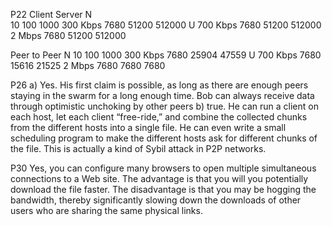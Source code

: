 P22
Client Server
N       
10    100       1000
    300 Kbps    7680   51200   512000
U   700 Kbps    7680   51200   512000
2 Mbps      7680   51200   512000

Peer to Peer
N
10      100      1000
    300 Kbps   7680   25904    47559
U   700 Kbps   7680   15616    21525
2 Mbps    7680    7680     7680


P26
a)	Yes. His first claim is possible, as long as there are enough peers staying in the swarm for
a long enough time. Bob can always receive data through optimistic unchoking by other
peers
b) true. He can run a client on each host, let each client “free-ride,”
and combine the collected chunks from the different hosts into a single file. He can even
write a small scheduling program to make the different hosts ask for different chunks of
the file. This is actually a kind of Sybil attack in P2P networks.


P30
Yes, you can configure many browsers to open multiple simultaneous connections to a
Web site. The advantage is that you will you potentially download the file faster. The
disadvantage is that you may be hogging the bandwidth, thereby significantly slowing
down the downloads of other users who are sharing the same physical links.
